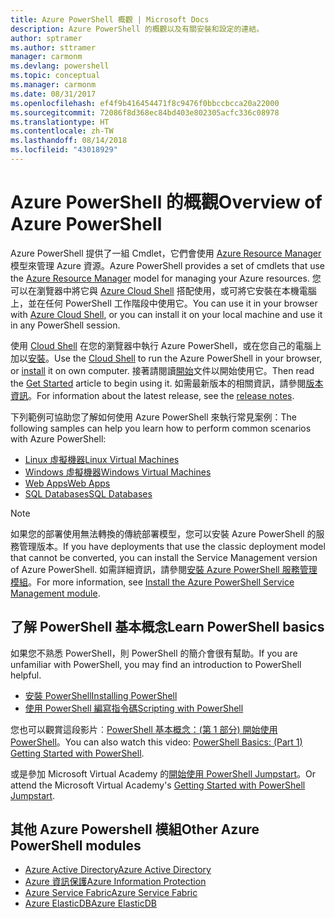 ```yaml
---
title: Azure PowerShell 概觀 | Microsoft Docs
description: Azure PowerShell 的概觀以及有關安裝和設定的連結。
author: sptramer
ms.author: sttramer
manager: carmonm
ms.devlang: powershell
ms.topic: conceptual
ms.manager: carmonm
ms.date: 08/31/2017
ms.openlocfilehash: ef4f9b416454471f8c9476f0bbccbcca20a22000
ms.sourcegitcommit: 72086f8d368ec84bd403e802305acfc336c08978
ms.translationtype: HT
ms.contentlocale: zh-TW
ms.lasthandoff: 08/14/2018
ms.locfileid: "43018929"
---
```

# <a name="overview-of-azure-powershell"></a><span data-ttu-id="1e87f-103">Azure PowerShell 的概觀</span><span class="sxs-lookup"><span data-stu-id="1e87f-103">Overview of Azure PowerShell</span></span>

<span data-ttu-id="1e87f-104">Azure PowerShell 提供了一組 Cmdlet，它們會使用 [Azure Resource Manager](/azure/azure-resource-manager/resource-group-overview) 模型來管理 Azure 資源。</span><span class="sxs-lookup"><span data-stu-id="1e87f-104">Azure PowerShell provides a set of cmdlets that use the [Azure Resource Manager](/azure/azure-resource-manager/resource-group-overview) model for managing your Azure resources.</span></span> <span data-ttu-id="1e87f-105">您可以在瀏覽器中將它與 [Azure Cloud Shell](/azure/cloud-shell/overview) 搭配使用，或可將它安裝在本機電腦上，並在任何 PowerShell 工作階段中使用它。</span><span class="sxs-lookup"><span data-stu-id="1e87f-105">You can use it in your browser with [Azure Cloud Shell](/azure/cloud-shell/overview), or you can install it on your local machine and use it in any PowerShell session.</span></span>

<span data-ttu-id="1e87f-106">使用 [Cloud Shell](/azure/cloud-shell/overview) 在您的瀏覽器中執行 Azure PowerShell，或在您自己的電腦上加以[安裝](install-azurerm-ps.md)。</span><span class="sxs-lookup"><span data-stu-id="1e87f-106">Use the [Cloud Shell](/azure/cloud-shell/overview) to run the Azure PowerShell in your browser, or [install](install-azurerm-ps.md) it on own computer.</span></span> <span data-ttu-id="1e87f-107">接著請閱讀[開始](get-started-azureps.md)文件以開始使用它。</span><span class="sxs-lookup"><span data-stu-id="1e87f-107">Then read the [Get Started](get-started-azureps.md) article to begin using it.</span></span> <span data-ttu-id="1e87f-108">如需最新版本的相關資訊，請參閱[版本資訊](release-notes-azureps.md)。</span><span class="sxs-lookup"><span data-stu-id="1e87f-108">For information about the latest release, see the [release notes](release-notes-azureps.md).</span></span>

<span data-ttu-id="1e87f-109">下列範例可協助您了解如何使用 Azure PowerShell 來執行常見案例：</span><span class="sxs-lookup"><span data-stu-id="1e87f-109">The following samples can help you learn how to perform common scenarios with Azure PowerShell:</span></span>

* [<span data-ttu-id="1e87f-110">Linux 虛擬機器</span><span class="sxs-lookup"><span data-stu-id="1e87f-110">Linux Virtual Machines</span></span>](/azure/virtual-machines/virtual-machines-linux-powershell-samples?toc=/powershell/azure/toc.json)
* [<span data-ttu-id="1e87f-111">Windows 虛擬機器</span><span class="sxs-lookup"><span data-stu-id="1e87f-111">Windows Virtual Machines</span></span>](/azure/virtual-machines/virtual-machines-windows-powershell-samples?toc=/powershell/azure/toc.json)
* [<span data-ttu-id="1e87f-112">Web Apps</span><span class="sxs-lookup"><span data-stu-id="1e87f-112">Web Apps</span></span>](/azure/app-service-web/app-service-powershell-samples?toc=/powershell/azure/toc.json)
* [<span data-ttu-id="1e87f-113">SQL Databases</span><span class="sxs-lookup"><span data-stu-id="1e87f-113">SQL Databases</span></span>](/azure/sql-database/sql-database-powershell-samples?toc=/powershell/azure/toc.json)

> [!NOTE]
> <span data-ttu-id="1e87f-114">如果您的部署使用無法轉換的傳統部署模型，您可以安裝 Azure PowerShell 的服務管理版本。</span><span class="sxs-lookup"><span data-stu-id="1e87f-114">If you have deployments that use the classic deployment model that cannot be converted, you can install the Service Management version of Azure PowerShell.</span></span> <span data-ttu-id="1e87f-115">如需詳細資訊，請參閱[安裝 Azure PowerShell 服務管理模組](/powershell/azure/servicemanagement/install-azure-ps)。</span><span class="sxs-lookup"><span data-stu-id="1e87f-115">For more information, see [Install the Azure PowerShell Service Management module](/powershell/azure/servicemanagement/install-azure-ps).</span></span>

## <a name="learn-powershell-basics"></a><span data-ttu-id="1e87f-116">了解 PowerShell 基本概念</span><span class="sxs-lookup"><span data-stu-id="1e87f-116">Learn PowerShell basics</span></span>

<span data-ttu-id="1e87f-117">如果您不熟悉 PowerShell，則 PowerShell 的簡介會很有幫助。</span><span class="sxs-lookup"><span data-stu-id="1e87f-117">If you are unfamiliar with PowerShell, you may find an introduction to PowerShell helpful.</span></span>

* [<span data-ttu-id="1e87f-118">安裝 PowerShell</span><span class="sxs-lookup"><span data-stu-id="1e87f-118">Installing PowerShell</span></span>](/powershell/scripting/installing-windows-powershell)
* [<span data-ttu-id="1e87f-119">使用 PowerShell 編寫指令碼</span><span class="sxs-lookup"><span data-stu-id="1e87f-119">Scripting with PowerShell</span></span>](/powershell/scripting/scripting-with-windows-powershell)

<span data-ttu-id="1e87f-120">您也可以觀賞這段影片︰[PowerShell 基本概念：(第 1 部分) 開始使用 PowerShell](https://channel9.msdn.com/Blogs/Taste-of-Premier/PowerShellBasicsPart1)。</span><span class="sxs-lookup"><span data-stu-id="1e87f-120">You can also watch this video: [PowerShell Basics: (Part 1) Getting Started with PowerShell](https://channel9.msdn.com/Blogs/Taste-of-Premier/PowerShellBasicsPart1).</span></span>

<span data-ttu-id="1e87f-121">或是參加 Microsoft Virtual Academy 的[開始使用 PowerShell Jumpstart](https://mva.microsoft.com/liveevents/powershell-jumpstart)。</span><span class="sxs-lookup"><span data-stu-id="1e87f-121">Or attend the Microsoft Virtual Academy's [Getting Started with PowerShell Jumpstart](https://mva.microsoft.com/liveevents/powershell-jumpstart).</span></span>

## <a name="other-azure-powershell-modules"></a><span data-ttu-id="1e87f-122">其他 Azure Powershell 模組</span><span class="sxs-lookup"><span data-stu-id="1e87f-122">Other Azure PowerShell modules</span></span>

* [<span data-ttu-id="1e87f-123">Azure Active Directory</span><span class="sxs-lookup"><span data-stu-id="1e87f-123">Azure Active Directory</span></span>](/powershell/azure/active-directory/)
* [<span data-ttu-id="1e87f-124">Azure 資訊保護</span><span class="sxs-lookup"><span data-stu-id="1e87f-124">Azure Information Protection</span></span>](/powershell/azure/aip/)
* [<span data-ttu-id="1e87f-125">Azure Service Fabric</span><span class="sxs-lookup"><span data-stu-id="1e87f-125">Azure Service Fabric</span></span>](/powershell/azure/service-fabric/)
* [<span data-ttu-id="1e87f-126">Azure ElasticDB</span><span class="sxs-lookup"><span data-stu-id="1e87f-126">Azure ElasticDB</span></span>](/powershell/azure/elasticdbjobs/)